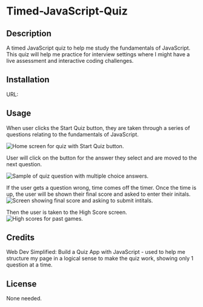 # Timed-JavaScript-Quiz


## Description

A timed JavaScript quiz to help me study the fundamentals of JavaScript.
This quiz will help me practice for interview settings where I might have a
live assessment and interactive coding challenges.

## Installation

URL: 

## Usage

When user clicks the Start Quiz button, they are taken through a series of questions
relating to the fundamentals of JavaScript.

<img src="..." alt="Home screen for quiz with Start Quiz button.">

User will click on the button for the answer they select and are moved to the next question.

<img src="..." alt="Sample of quiz question with multiple choice answers.">

If the user gets a question wrong, time comes off the timer.
Once the time is up, the user will be shown their final score and asked to enter their initals.
<img src="..." alt="Screen showing final score and asking to submit intitals.">

Then the user is taken to the High Score screen.
<img src="..." alt="High scores for past games.">

## Credits

Web Dev Simplified: Build a Quiz App with JavaScript - used to help me structure my page in a logical sense to make the quiz work, showing only 1 question at a time.

## License

None needed.
